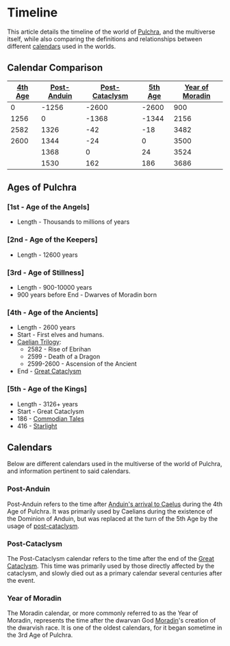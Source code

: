 # Timeline

This article details the timeline of the world of [Pulchra](../Locations/Planes/pulchra.md), and the multiverse itself, while also comparing the definitions and relationships between different [calendars](#calendars) used in the worlds.

## Calendar Comparison

| [4th Age](#4th---age-of-the-ancients) | [Post-Anduin](#post-anduin) | [Post-Cataclysm](#post-cataclysm) | [5th Age](#5th---age-of-the-kings) | [Year of Moradin](#year-of-moradin) |
|-|-|-|-|-|
| 0 | -1256 | -2600 | -2600 | 900 |
| 1256 | 0 | -1368 | -1344 | 2156 |
| 2582 | 1326 | -42 | -18 | 3482 |
| 2600 | 1344 | -24 | 0 | 3500 |
| | 1368 | 0 | 24 | 3524 |
| | 1530 | 162 | 186 | 3686 |

## Ages of Pulchra

### [1st - Age of the Angels]

- Length - Thousands to millions of years

### [2nd - Age of the Keepers]

- Length - 12600 years

### [3rd - Age of Stillness]

- Length - 900-10000 years
- 900 years before End - Dwarves of Moradin born

### [4th - Age of the Ancients]

- Length - 2600 years
- Start - First elves and humans.
- [Caelian Trilogy](../Campaigns/caelian_trilogy.md):
  - 2582 - Rise of Ebrihan
  - 2599 - Death of a Dragon
  - 2599-2600 - Ascension of the Ancient
- End - [Great Cataclysm](great_cataclysm.md)

### [5th - Age of the Kings]

- Length - 3126+ years
- Start - Great Cataclysm
- 186 - [Commodian Tales](../Campaigns/commodian_tales.md)
- 416 - [Starlight](../Campaigns/starlight.md)

## Calendars

Below are different calendars used in the multiverse of the world of Pulchra, and information pertinent to said calendars.

### Post-Anduin

Post-Anduin refers to the time after [Anduin's arrival to Caelus](../Characters/anduin_the_great.md#arrival-to-caelus) during the 4th Age of Pulchra. It was primarily used by Caelians during the existence of the Dominion of Anduin, but was replaced at the turn of the 5th Age by the usage of [post-cataclysm](#post-cataclysm).

### Post-Cataclysm

The Post-Cataclysm calendar refers to the time after the end of the [Great Cataclysm](great_cataclysm.md). This time was primarily used by those directly affected by the cataclysm, and slowly died out as a primary calendar several centuries after the event.

### Year of Moradin

The Moradin calendar, or more commonly referred to as the Year of Moradin, represents the time after the dwarvan God [Moradin](../Factions/Religions/gods.md#the-dwarven-pantheon)'s creation of the dwarvish race. It is one of the oldest calendars, for it began sometime in the 3rd Age of Pulchra.
